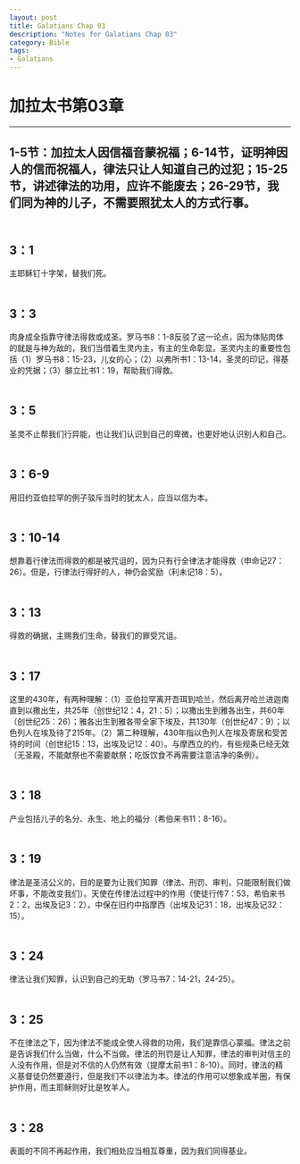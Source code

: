 ```yaml
--- 
layout: post
title: Galatians Chap 03
description: "Notes for Galatians Chap 03"
category: Bible
tags: 
- Galatians
---
```


# 加拉太书第03章

----------------

## 1-5节：加拉太人因信福音蒙祝福；6-14节，证明神因人的信而祝福人，律法只让人知道自己的过犯；15-25节，讲述律法的功用，应许不能废去；26-29节，我们同为神的儿子，不需要照犹太人的方式行事。<br><br>

## 3：1<br>

主耶稣钉十字架，替我们死。<br><br>

## 3：3<br>

肉身成全指靠守律法得救或成圣。罗马书8：1-8反驳了这一论点，因为体贴肉体的就是与神为敌的，我们当借着生灵内主，有主的生命彰显。圣灵内主的重要性包括（1）罗马书8：15-23，儿女的心；（2）以弗所书1：13-14，圣灵的印记，得基业的凭据；（3）腓立比书1：19，帮助我们得救。<br><br>

## 3：5<br>

圣灵不止帮我们行异能，也让我们认识到自己的卑微，也更好地认识别人和自己。<br><br>

## 3：6-9<br>

用旧约亚伯拉罕的例子驳斥当时的犹太人，应当以信为本。<br><br>

## 3：10-14<br>

想靠着行律法而得救的都是被咒诅的，因为只有行全律法才能得救（申命记27：26）。但是，行律法行得好的人，神仍会奖励（利未记18：5）。<br><br>

## 3：13<br>

得救的确据，主赐我们生命，替我们的罪受咒诅。<br><br>

## 3：17<br>

这里的430年，有两种理解：（1）亚伯拉罕离开吾珥到哈兰，然后离开哈兰进迦南直到以撒出生，共25年（创世纪12：4，21：5）；以撒出生到雅各出生，共60年（创世纪25：26）；雅各出生到雅各带全家下埃及，共130年（创世纪47：9）；以色列人在埃及待了215年。（2）第二种理解，430年指以色列人在埃及寄居和受苦待的时间（创世纪15：13，出埃及记12：40）。与摩西立的约，有些规条已经无效（无圣殿，不能献祭也不需要献祭；吃饭饮食不再需要注意洁净的条例）。<br><br>

## 3：18<br>

产业包括儿子的名分、永生、地上的福分（希伯来书11：8-16）。<br><br>

## 3：19<br>

律法是圣洁公义的，目的是要为让我们知罪（律法、刑罚、审判，只能限制我们做坏事，不能改变我们）。天使在传律法过程中的作用（使徒行传7：53，希伯来书2：2，出埃及记3：2），中保在旧约中指摩西（出埃及记31：18，出埃及记32：15）。<br><br>

## 3：24<br>

律法让我们知罪，认识到自己的无助（罗马书7：14-21，24-25）。<br><br>

## 3：25<br>

不在律法之下，因为律法不能成全使人得救的功用，我们是靠信心蒙福。律法之前是告诉我们什么当做，什么不当做。律法的刑罚是让人知罪，律法的审判对信主的人没有作用，但是对不信的人仍然有效（提摩太前书1：8-10）。同时，律法的精义基督徒仍然要遵行，但是我们不以律法为本。律法的作用可以想象成羊圈，有保护作用，而主耶稣则好比是牧羊人。<br><br>

## 3：28<br>

表面的不同不再起作用，我们相处应当相互尊重，因为我们同得基业。
